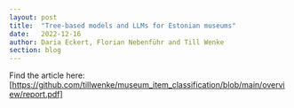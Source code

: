 ```yaml
---
layout: post
title:  "Tree-based models and LLMs for Estonian museums"
date:   2022-12-16
author: Daria Eckert, Florian Nebenführ and Till Wenke
section: blog
---
```


Find the article here: [https://github.com/tillwenke/museum_item_classification/blob/main/overview/report.pdf]

